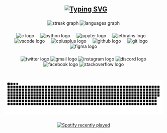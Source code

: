 <h2 align="center" style="margin-left: 15px;">
<a href="https://git.io/typing-svg"><img src="https://readme-typing-svg.demolab.com?font=Fira+Code&pause=1000&center=true&vCenter=true&width=435&lines=I+am+Rahul+Karmakar+%F0%9F%91%8B%F0%9F%8F%BB;A+coder+%F0%9F%8C%90+%F0%9F%91%A8%F0%9F%8F%BB%E2%80%8D%F0%9F%92%BB%2C;Programmer+%F0%9F%9B%B0%EF%B8%8F+%F0%9F%A4%96+%F0%9F%96%A5%EF%B8%8F%2C;Tech-enthusiast+%F0%9F%92%BB+%E2%9A%99%EF%B8%8F+%F0%9F%93%B6+%2C;Anime++%F0%9F%8D%A5+%F0%9F%8D%9C+%F0%9F%A6%8A" alt="Typing SVG" /></a>
</h2>

###

<div align="center">
  <img src="https://streak-stats.demolab.com?user=rahulkarmakar2023cse&locale=en&mode=daily&theme=dracula&hide_border=false&border_radius=5" height="150" alt="streak graph"  />

  
  <img src="https://github-readme-stats.vercel.app/api/top-langs?username=rahulkarmakar2023cse&locale=en&hide_title=false&layout=compact&card_width=320&langs_count=5&theme=dracula&hide_border=false" height="150" alt="languages graph"  />
</div>

###

<div align="center">
  <img src="https://cdn.jsdelivr.net/gh/devicons/devicon/icons/c/c-original.svg" height="40" alt="c logo"  />
  <img width="12" />
  <img src="https://cdn.jsdelivr.net/gh/devicons/devicon/icons/python/python-original.svg" height="40" alt="python logo"  />
  <img width="12" />
  <img src="https://cdn.jsdelivr.net/gh/devicons/devicon/icons/jupyter/jupyter-original.svg" height="40" alt="jupyter logo"  />
  <img width="12" />
  <img src="https://cdn.jsdelivr.net/gh/devicons/devicon/icons/jetbrains/jetbrains-original.svg" height="40" alt="jetbrains logo"  />
  <img width="12" />
  <img src="https://cdn.jsdelivr.net/gh/devicons/devicon/icons/vscode/vscode-original.svg" height="40" alt="vscode logo"  />
  <img width="12" />
  <img src="https://cdn.jsdelivr.net/gh/devicons/devicon/icons/cplusplus/cplusplus-original.svg" height="40" alt="cplusplus logo"  />
  <img width="12" />
  <img src="https://cdn.jsdelivr.net/gh/devicons/devicon/icons/github/github-original.svg" height="40" alt="github logo"  />
  <img width="12" />
  <img src="https://cdn.jsdelivr.net/gh/devicons/devicon/icons/git/git-original.svg" height="40" alt="git logo"  />
  <img width="12" />
  <img src="https://cdn.jsdelivr.net/gh/devicons/devicon/icons/figma/figma-original.svg" height="40" alt="figma logo"  />
</div>

###

<div align="center">
  <img src="https://raw.githubusercontent.com/maurodesouza/profile-readme-generator/master/src/assets/icons/social/twitter/default.svg" width="52" height="40" alt="twitter logo"  />
  <img src="https://raw.githubusercontent.com/maurodesouza/profile-readme-generator/master/src/assets/icons/social/gmail/default.svg" width="52" height="40" alt="gmail logo"  />
  <img src="https://raw.githubusercontent.com/maurodesouza/profile-readme-generator/master/src/assets/icons/social/instagram/default.svg" width="52" height="40" alt="instagram logo"  />
  <img src="https://raw.githubusercontent.com/maurodesouza/profile-readme-generator/master/src/assets/icons/social/discord/default.svg" width="52" height="40" alt="discord logo"  />
  <img src="https://raw.githubusercontent.com/maurodesouza/profile-readme-generator/master/src/assets/icons/social/facebook/default.svg" width="52" height="40" alt="facebook logo"  />
  <img src="https://raw.githubusercontent.com/maurodesouza/profile-readme-generator/master/src/assets/icons/social/stackoverflow/default.svg" width="52" height="40" alt="stackoverflow logo"  />
</div>

###
<br clear="both">

<img src="https://raw.githubusercontent.com/rahulkarmakar2023cse/rahulkarmakar2023cse/output/snake.svg" alt="Snake animation" />

###

<div align="center">
  <a href="https://open.spotify.com/user/ob0bmrg7ewlq03ec6rrz8aol6">
    <img: src=>
    </a>
  <a href="https://open.spotify.com/user/ob0bmrg7ewlq03ec6rrz8aol6">
    <img src="https://spotify-recently-played-readme.vercel.app/api?user=ob0bmrg7ewlq03ec6rrz8aol6" alt="Spotify recently played" />
  </a>
</div>

###
